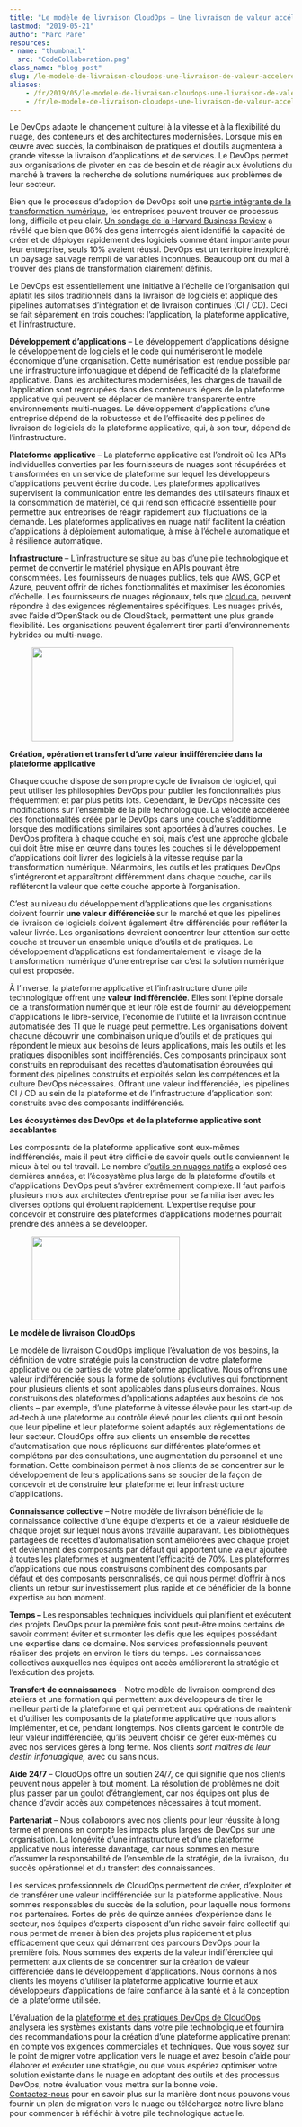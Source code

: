 ```yaml
---
title: "Le modèle de livraison CloudOps – Une livraison de valeur accélérée grâce au code et à la collaboration"
lastmod: "2019-05-21"
author: "Marc Pare"
resources:
- name: "thumbnail"
  src: "CodeCollaboration.png"
class_name: "blog post"
slug: /le-modele-de-livraison-cloudops-une-livraison-de-valeur-acceleree-grace-au-code-et-a-la-collaboration
aliases:
    - /fr/2019/05/le-modele-de-livraison-cloudops-une-livraison-de-valeur-acceleree-grace-au-code-et-a-la-collaboration/
    - /fr/le-modele-de-livraison-cloudops-une-livraison-de-valeur-acceleree-grace-au-code-et-a-la-collaboration
---
```


<p>Le DevOps adapte le changement culturel à la vitesse et à la flexibilité du nuage, des conteneurs et des architectures modernisées. Lorsque mis en œuvre avec succès, la combinaison de pratiques et d’outils augmentera à grande vitesse la livraison d’applications et de services. Le DevOps permet aux organisations de pivoter en cas de besoin et de réagir aux évolutions du marché à travers la recherche de solutions numériques aux problèmes de leur secteur.</p><p>Bien que le processus d’adoption de DevOps soit une <a href="https://techbeacon.com/devops/why-agile-devops-are-key-any-digital-transformation">partie intégrante de la transformation numérique</a>, les entreprises peuvent trouver ce processus long, difficile et peu clair. <a href="https://cloud.google.com/blog/topics/perspectives/seven-steps-to-making-devops-a-reality">Un sondage de la Harvard Business Review</a> a révélé que bien que 86% des gens interrogés aient identifié la capacité de créer et de déployer rapidement des logiciels comme étant importante pour leur entreprise, seuls 10% avaient réussi. DevOps est un territoire inexploré, un paysage sauvage rempli de variables inconnues. Beaucoup ont du mal à trouver des plans de transformation clairement définis.</p><p>Le DevOps est essentiellement une initiative à l’échelle de l’organisation qui aplatit les silos traditionnels dans la livraison de logiciels et applique des pipelines automatisés d’intégration et de livraison continues (CI / CD). Ceci se fait séparément en trois couches: l’application, la plateforme applicative, et l’infrastructure.</p><p><strong>Développement d’applications</strong> – Le développement d’applications désigne le développement de logiciels et le code qui numériseront le modèle économique d’une organisation. Cette numérisation est rendue possible par une infrastructure infonuagique et dépend de l’efficacité de la plateforme applicative. Dans les architectures modernisées, les charges de travail de l’application sont regroupées dans des conteneurs légers de la plateforme applicative qui peuvent se déplacer de manière transparente entre environnements multi-nuages. Le développement d’applications d’une entreprise dépend de la robustesse et de l’efficacité des pipelines de livraison de logiciels de la plateforme applicative, qui, à son tour, dépend de l’infrastructure.</p><p><strong>Plateforme applicative </strong>– La plateforme applicative est l’endroit où les APIs individuelles converties par les fournisseurs de nuages sont récupérées et transformées en un service de plateforme sur lequel les développeurs d’applications peuvent écrire du code. Les plateformes applicatives supervisent la communication entre les demandes des utilisateurs finaux et la consommation de matériel, ce qui rend son efficacité essentielle pour permettre aux entreprises de réagir rapidement aux fluctuations de la demande. Les plateformes applicatives en nuage natif facilitent la création d’applications à déploiement automatique, à mise à l’échelle automatique et à résilience automatique.</p><p><strong>Infrastructure </strong>– L’infrastructure se situe au bas d’une pile technologique et permet de convertir le matériel physique en APIs pouvant être consommées. Les fournisseurs de nuages publics, tels que AWS, GCP et Azure, peuvent offrir de riches fonctionnalités et maximiser les économies d’échelle. Les fournisseurs de nuages régionaux, tels que <a href="https://cloud.ca/">cloud.ca</a>, peuvent répondre à des exigences réglementaires spécifiques. Les nuages privés, avec l’aide d’OpenStack ou de CloudStack, permettent une plus grande flexibilité. Les organisations peuvent également tirer parti d’environnements hybrides ou multi-nuage.</p><div class="wp-block-image"> <figure class="alignright is-resized"><img src="/images/blog/post/Valeur.png" alt="" class="wp-image-9049" width="358" height="167"></figure></div><p><strong>Création, opération et transfert d’une valeur indifférenciée dans la plateforme applicative</strong></p><p>Chaque couche dispose de son propre cycle de livraison de logiciel, qui peut utiliser les philosophies DevOps pour publier les fonctionnalités plus fréquemment et par plus petits lots. Cependant, le DevOps nécessite des modifications sur l’ensemble de la pile technologique. La vélocité accélérée des fonctionnalités créée par le DevOps dans une couche s’additionne lorsque des modifications similaires sont apportées à d’autres couches. Le DevOps profitera à chaque couche en soi, mais c’est une approche globale qui doit être mise en œuvre dans toutes les couches si le développement d’applications doit livrer des logiciels à la vitesse requise par la transformation numérique. Néanmoins, les outils et les pratiques DevOps s’intégreront et apparaîtront différemment dans chaque couche, car ils refléteront la valeur que cette couche apporte à l’organisation.</p><p>C’est au niveau du développement d’applications que les organisations doivent fournir <strong>une valeur différenciée </strong>sur le marché et que les pipelines de livraison de logiciels doivent également être différenciés pour refléter la valeur livrée. Les organisations devraient concentrer leur attention sur cette couche et trouver un ensemble unique d’outils et de pratiques. Le développement d’applications est fondamentalement le visage de la transformation numérique d’une entreprise car c’est la solution numérique qui est proposée.</p><p>À l’inverse, la plateforme applicative et l’infrastructure d’une pile technologique offrent une <strong>valeur indifférenciée</strong>. Elles sont l’épine dorsale de la transformation numérique et leur rôle est de fournir au développement d’applications le libre-service, l’économie de l’utilité et la livraison continue automatisée des TI que le nuage peut permettre. Les organisations doivent chacune découvrir une combinaison unique d’outils et de pratiques qui répondent le mieux aux besoins de leurs applications, mais les outils et les pratiques disponibles sont indifférenciés. Ces composants principaux sont construits en reproduisant des recettes d’automatisation éprouvées qui forment des pipelines construits et exploités selon les compétences et la culture DevOps nécessaires. Offrant une valeur indifférenciée, les pipelines CI / CD au sein de la plateforme et de l’infrastructure d’application sont construits avec des composants indifférenciés.</p><p><strong>Les écosystèmes des DevOps et de la plateforme applicative sont accablantes</strong></p><p>Les composants de la plateforme applicative sont eux-mêmes indifférenciés, mais il peut être difficile de savoir quels outils conviennent le mieux à tel ou tel travail. Le nombre d’<a href="https://landscape.cncf.io/">outils en nuages natifs</a> a explosé ces dernières années, et l’écosystème plus large de la plateforme d’outils et d’applications DevOps peut s’avérer extrêmement complexe. Il faut parfois plusieurs mois aux architectes d’entreprise pour se familiariser avec les diverses options qui évoluent rapidement. L’expertise requise pour concevoir et construire des plateformes d’applications modernes pourrait prendre des années à se développer.</p><div class="wp-block-image"> <figure class="alignright is-resized"><img src="https://lh3.googleusercontent.com/W23HzkRUu-89U_tjB3KH4n2joYxPlR5XUCf0GVGjs6gN0_qDPaTnLUndadZUVpKOaBvVtxjykU0yvz_7h-4V6OtjmhNqZVBoxpmN5PhRIMUiqsp11T-0NvmnKVkqcZGrUJNSGGdw" alt="" width="263" height="149"></figure></div><p><strong>Le modèle de livraison CloudOps </strong></p><p>Le modèle de livraison CloudOps implique l’évaluation de vos besoins, la définition de votre stratégie puis la construction de votre plateforme applicative ou de parties de votre plateforme applicative. Nous offrons une valeur indifférenciée sous la forme de solutions évolutives qui fonctionnent pour plusieurs clients et sont applicables dans plusieurs domaines. Nous construisons des plateformes d’applications adaptées aux besoins de nos clients – par exemple, d’une plateforme à vitesse élevée pour les start-up de ad-tech à une plateforme au contrôle élevé pour les clients qui ont besoin que leur pipeline et leur plateforme soient adaptés aux réglementations de leur secteur. CloudOps offre aux clients un ensemble de recettes d’automatisation que nous répliquons sur différentes plateformes et complétons par des consultations, une augmentation du personnel et une formation. Cette combinaison permet à nos clients de se concentrer sur le développement de leurs applications sans se soucier de la façon de concevoir et de construire leur plateforme et leur infrastructure d’applications.</p><p><strong>Connaissance collective </strong>– Notre modèle de livraison bénéficie de la connaissance collective d’une équipe d’experts et de la valeur résiduelle de chaque projet sur lequel nous avons travaillé auparavant. Les bibliothèques partagées de recettes d’automatisation sont améliorées avec chaque projet et deviennent des composants par défaut qui apportent une valeur ajoutée à toutes les plateformes et augmentent l’efficacité de 70%. Les plateformes d’applications que nous construisons combinent des composants par défaut et des composants personnalisés, ce qui nous permet d’offrir à nos clients un retour sur investissement plus rapide et de bénéficier de la bonne expertise au bon moment.</p><p><strong>Temps – </strong>Les responsables techniques individuels qui planifient et exécutent des projets DevOps pour la première fois sont peut-être moins certains de savoir comment éviter et surmonter les défis que les équipes possédant une expertise dans ce domaine. Nos services professionnels peuvent réaliser des projets en environ le tiers du temps. Les connaissances collectives auxquelles nos équipes ont accès amélioreront la stratégie et l’exécution des projets.</p><p><strong>Transfert de connaissances </strong>– Notre modèle de livraison comprend des ateliers et une formation qui permettent aux développeurs de tirer le meilleur parti de la plateforme et qui permettent aux opérations de maintenir et d’utiliser les composants de la plateforme applicative que nous allons implémenter, et ce, pendant longtemps. Nos clients gardent le contrôle de leur valeur indifférenciée, qu’ils peuvent choisir de gérer eux-mêmes ou avec nos services gérés à long terme. Nos clients <em>sont maîtres de leur destin infonuagique, </em>avec ou sans nous.</p><p><strong>Aide 24/7 </strong>– CloudOps offre un soutien 24/7, ce qui signifie que nos clients peuvent nous appeler à tout moment. La résolution de problèmes ne doit plus passer par un goulot d’étranglement, car nos équipes ont plus de chance d’avoir accès aux compétences nécessaires à tout moment.</p><p><strong>Partenariat </strong>– Nous collaborons avec nos clients pour leur réussite à long terme et prenons en compte les impacts plus larges de DevOps sur une organisation. La longévité d’une infrastructure et d’une plateforme applicative nous intéresse davantage, car nous sommes en mesure d’assumer la responsabilité de l’ensemble de la stratégie, de la livraison, du succès opérationnel et du transfert des connaissances.</p><p>Les services professionnels de CloudOps permettent de créer, d’exploiter et de transférer une valeur indifférenciée sur la plateforme applicative. Nous sommes responsables du succès de la solution, pour laquelle nous formons nos partenaires. Fortes de près de quinze années d’expérience dans le secteur, nos équipes d’experts disposent d’un riche savoir-faire collectif qui nous permet de mener à bien des projets plus rapidement et plus efficacement que ceux qui démarrent des parcours DevOps pour la première fois. Nous sommes des experts de la valeur indifférenciée qui permettent aux clients de se concentrer sur la création de valeur différenciée dans le développement d’applications. Nous donnons à nos clients les moyens d’utiliser la plateforme applicative fournie et aux développeurs d’applications de faire confiance à la santé et à la conception de la plateforme utilisée.</p><p>L’évaluation de la <a href="https://www.cloudops.com/fr/evaluation-des-pratiques-et-plateformes-devops/">plateforme et des pratiques DevOps de CloudOps</a> analysera les systèmes existants dans votre pile technologique et fournira des recommandations pour la création d’une plateforme applicative prenant en compte vos exigences commerciales et techniques. Que vous soyez sur le point de migrer votre application vers le nuage et avez besoin d’aide pour élaborer et exécuter une stratégie, ou que vous espériez optimiser votre solution existante dans le nuage en adoptant des outils et des processus DevOps, notre évaluation vous mettra sur la bonne voie.<br><a href="https://www.cloudops.com/about-us/contact-us/">Contactez-nous</a> pour en savoir plus sur la manière dont nous pouvons vous fournir un plan de migration vers le nuage ou téléchargez notre livre blanc pour commencer à réfléchir à votre pile technologique actuelle.</p>
